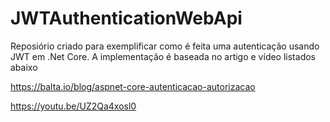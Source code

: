 # JWTAuthenticationWebApi

Reposiório criado para exemplificar como é feita uma autenticação usando JWT em .Net Core.
A implementação é baseada no artigo e vídeo listados abaixo

https://balta.io/blog/aspnet-core-autenticacao-autorizacao

https://youtu.be/UZ2Qa4xosl0
